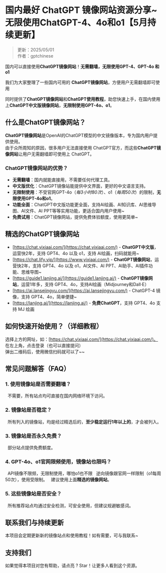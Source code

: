 # 国内最好 ChatGPT 镜像网站资源分享~  无限使用ChatGPT-4、4o和o1【5月持续更新】

> 更新：2025/05/01   
> 作者：gptchinese 

国内可以直接使用**ChatGPT镜像网站**！**无需翻墙，无限使用GPT-4、GPT-4o 和 o1**    

我们为大家整理了一些国内可用的 **ChatGPT镜像网站**，方便用户无需翻墙即可使用    

同时提供了**ChatGPT镜像网站**和**ChatGPT使用教程**，助您快速上手，在国内使用上**ChatGPT中文版镜像网站**，**无限制使用GPT-4o、o1**。

## 什么是ChatGPT镜像网站？

**ChatGPT镜像网站**是OpenAI的ChatGPT模型的中文镜像版本，专为国内用户提供使用。<br />
由于众所周知的原因，很多用户无法直接使用 ChatGPT官方，而这些**ChatGPT镜像网站**让用户无需翻墙即可使用上 ChatGPT。

### ChatGPT镜像网站的优势？

- **无需翻墙**：国内就能直接用，不需要任何代理工具。
- **中文版优化**：ChatGPT镜像站能提供中文界面，更好的中文语言支持。
- **无限制使用**：不受官网GPT-4o（_每3小时80次_）、o1（_每周50次_）的限制，**无限使用GPT-4o和o1**。
- **功能全面**：ChatGPT中文版功能更全面，支持AI绘画、AI知识库、AI思维导图、AI文件、AI PPT等等实用功能，更适合国内用户使用~
- **免费试用**：ChatGPT镜像网站，提供免费体验额度，使用更简单~

## 精选的ChatGPT镜像网站

- [https://chat.yixiaai.com/](https://chat.yixiaai.com/) - **ChatGPT中文版**，运营快2年，支持 GPT4、4o 以及 o1，支持 AI绘画，扫码就能用~
- [https://chat.lify.vip/](https://www.yixiaai.com/) - **ChatGPT镜像网站**，运营快2年，支持 GPT4、4o 以及 o1，AI文件、AI PPT、AI助手、AI插件功能、思维导图~
- [https://guide1.lanjing.ai/](https://guide1.lanjing.ai/) - **ChatGPT镜像网站**，运营1年多，支持 GPT4、4o，支持AI绘画（Midjourney和Dall·E）
- [https://ai.lansejingyu.com/](https://ai.lansejingyu.com/) - ChatGPT-4 镜像，支持 GPT4、4o，简单便捷~
- [https://lanjing.ai/](https://lanjing.ai/) - **免费ChatGPT**，支持 GPT4、4o 支持 MJ 绘画

## 如何快速开始使用？（详细教程）
  选择上方的网址，如：[https://chat.yixiaai.com/](https://chat.yixiaai.com/)。 <br />
  在左上角，点击登录（也可以直接提问）<br />
  弹出二维码后，使用微信扫码就可以了~~

## 常见问题解答（FAQ）
### 1. 使用镜像站是否需要翻墙？
&nbsp;&nbsp;不需要，所有站点均可直接在国内网络环境下访问。
  
### 2. 镜像站是否稳定？
&nbsp;&nbsp;所有列入的镜像站，均是经过精选后的，**至少稳定运行1年以上的**，才会被列入。

### 3. 镜像站是否永久免费？
&nbsp;&nbsp;部分站点提供免费额度。

### 4. GPT-4o、o1官网限频使用，镜像站也限吗？
&nbsp;&nbsp;API镜像不限频，无限制使用，哪怕o1也不限
&nbsp;&nbsp;逆向镜像跟官网一样限制（o1每周50次），使用受限制。
&nbsp;&nbsp;建议使用上面**精选的镜像网站**。

### 5. 这些镜像站是否安全？
&nbsp;&nbsp;所有推荐站点均通过安全检测，可安全使用，但建议规避敏感词。

## 联系我们与持续更新
本项目会定期更新新的镜像站点和使用教程！如有需要，可与我联系~

## 支持我们
如果觉得本项目对您有帮助，请点亮 ? Star！让更多人看到这个资源。
